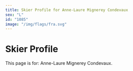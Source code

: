 ```yaml
---
title: Skier Profile for Anne-Laure Mignerey Condevaux
sex: "L"
id: "1085"
image: "/img/flags/fra.svg" 
---
```


# Skier Profile

This page is for: Anne-Laure Mignerey Condevaux.
    